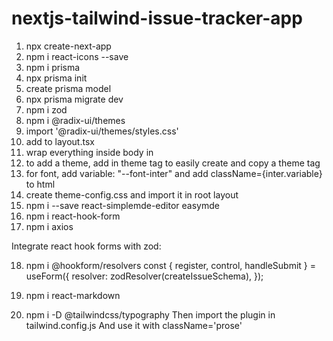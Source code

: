 # nextjs-tailwind-issue-tracker-app

1. npx create-next-app
2. npm i react-icons --save
3. npm i prisma
4. npx prisma init
5. create prisma model
6. npx prisma migrate dev
7. npm i zod
8. npm i @radix-ui/themes
9. import '@radix-ui/themes/styles.css'
10. add to layout.tsx
11. wrap everything inside body in <Theme>
12. to add a theme, add <ThemePanel /> in theme tag to easily create and copy a theme tag
13. for font, add variable: "--font-inter" and add className={inter.variable} to html
14. create theme-config.css and import it in root layout
15. npm i --save react-simplemde-editor easymde
16. npm i react-hook-form
17. npm i axios

Integrate react hook forms with zod:

18. npm i @hookform/resolvers
    const { register, control, handleSubmit } = useForm<IssueForm>({
    resolver: zodResolver(createIssueSchema),
    });

19. npm i react-markdown
20. npm i -D @tailwindcss/typography
    Then import the plugin in tailwind.config.js
    And use it with className='prose'
